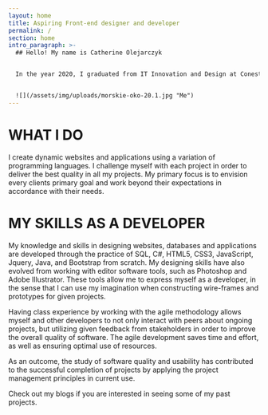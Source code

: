 ```yaml
---
layout: home
title: Aspiring Front-end designer and developer
permalink: /
section: home
intro_paragraph: >-
  ## Hello! My name is Catherine Olejarczyk


  In the year 2020, I graduated from IT Innovation and Design at Conestoga College in Waterloo. My objective in the working world is to seek employment in the field of Information technology where I can utilize and further develop the skills I have acquired as an IT Innovation and Design student. My main ambition is to enhance my skills as a front-end developer because I enjoy being creative and learning new techniques in developing client-side designs. 


  ![](/assets/img/uploads/morskie-oko-20.1.jpg "Me")
---
```

# **WHAT I DO**

I create dynamic websites and applications using a variation of programming languages. I challenge myself with each project in order to deliver the best quality in all my projects. My primary focus is to envision every clients primary goal and work beyond their expectations in accordance with their needs.

# MY SKILLS AS A DEVELOPER

My knowledge and skills in designing websites, databases and applications are developed through the practice of SQL, C#, HTML5, CSS3, JavaScript, Jquery, Java, and Bootstrap from scratch. My designing skills have also evolved from working with editor software tools, such as Photoshop and Adobe Illustrator. These tools allow me to express myself as a developer, in the sense that I can use my imagination when constructing wire-frames and prototypes for given projects.  

Having class experience by working with the agile methodology allows myself and other developers to not only interact with peers about ongoing projects, but utilizing given feedback from stakeholders in order to improve the overall quality of software. The agile development saves time and effort, as well as ensuring optimal use of resources.  

As an outcome, the study of software quality and usability has contributed to the successful completion of projects by applying the project management principles in current use. 

Check out my blogs if you are interested in seeing some of my past projects.